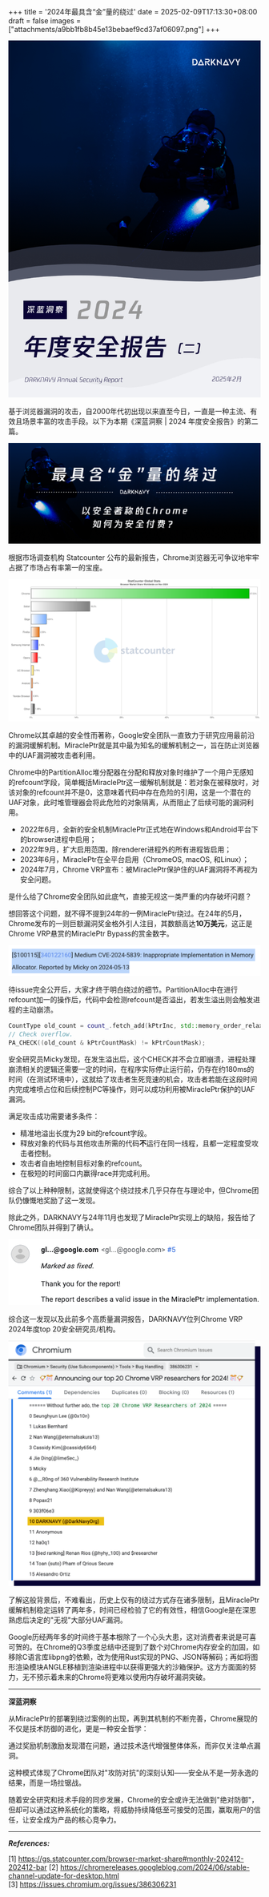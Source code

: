 +++
title = '2024年最具含“金”量的绕过'
date = 2025-02-09T17:13:30+08:00
draft = false
images = ["attachments/a9bb1fb8b45e13bebaef9cd37af06097.png"]
+++

 ![](attachments/a9bb1fb8b45e13bebaef9cd37af06097.png)

基于浏览器漏洞的攻击，自2000年代初出现以来直至今日，一直是一种主流、有效且场景丰富的攻击手段。以下为本期《深蓝洞察 | 2024 年度安全报告》的第二篇。

 ![](attachments/640.png)

根据市场调查机构 Statcounter 公布的最新报告，Chrome浏览器无可争议地牢牢占据了市场占有率第一的宝座。

 ![](attachments/085f2c36-5c81-4182-b887-93394febe001.png)

Chrome以其卓越的安全性而著称，Google安全团队一直致力于研究应用最前沿的漏洞缓解机制。MiraclePtr就是其中最为知名的缓解机制之一，旨在防止浏览器中的UAF漏洞被攻击者利用。

Chrome中的PartitionAlloc堆分配器在分配和释放对象时维护了一个用户无感知的refcount字段，简单概括MiraclePtr这一缓解机制就是：若对象在被释放时，对该对象的refcount并不是0，这意味着代码中存在危险的引用，这是一个潜在的UAF对象，此时堆管理器会将此危险的对象隔离，从而阻止了后续可能的漏洞利用。

* 2022年6月，全新的安全机制MiraclePtr正式地在Windows和Android平台下的browser进程中启用；
* 2022年9月，扩大启用范围，除renderer进程外的所有进程皆启用；
* 2023年6月，MiraclePtr在全平台启用（ChromeOS, macOS, 和Linux）；
* 2024年7月，Chrome VRP宣布：被MiraclePtr保护住的UAF漏洞将不再视为安全问题。

是什么给了Chrome安全团队如此底气，直接无视这一类严重的内存破坏问题？

想回答这个问题，就不得不提到24年的一例MiraclePtr绕过。在24年的5月，Chrome发布的一则巨额漏洞奖金格外引人注目，其数额高达**10万美元**，这正是Chrome VRP悬赏的MiraclePtr Bypass的赏金数字。

 ![](attachments/582cdd8b-4ae0-4ec9-94a8-c1e8dcac68b3.png)

待issue完全公开后，大家才终于明白绕过的细节。PartitionAlloc中在进行refcount加一的操作后，代码中会检测refcount是否溢出，若发生溢出则会触发进程的主动崩溃。

```cpp
CountType old_count = count_.fetch_add(kPtrInc, std::memory_order_relaxed);
// Check overflow.
PA_CHECK((old_count & kPtrCountMask) != kPtrCountMask);
```

安全研究员Micky发现，在发生溢出后，这个CHECK并不会立即崩溃，进程处理崩溃相关的逻辑还需要一定的时间，在程序实际停止运行前，仍存在约180ms的时间（在测试环境中），这就给了攻击者生死竞速的机会，攻击者若能在这段时间内完成堆喷占位和后续控制PC等操作，则可以成功利用被MiraclePtr保护的UAF漏洞。

满足攻击成功需要诸多条件：

* 精准地溢出长度为29 bit的refcount字段。
* 释放对象的代码与其他攻击所需的代码**不**运行在同一线程，且都一定程度受攻击者控制。
* 攻击者自由地控制目标对象的refcount。
* 在极短的时间窗口内赢得race并完成利用。

综合了以上种种限制，这就使得这个绕过技术几乎只存在与理论中，但Chrome团队仍慷慨地奖励了这一发现。

除此之外，DARKNAVY与24年11月也发现了MiraclePtr实现上的缺陷，报告给了Chrome团队并得到了确认。

 ![](attachments/2bafe2a9-c149-4d72-a351-83fbd00453ad.png)

综合这一发现以及此前多个高质量漏洞报告，DARKNAVY位列Chrome VRP 2024年度top 20安全研究员/机构。

 ![](attachments/0d2e3c6e-9649-482c-9c68-0041ad24cc11.png)

了解这般背景后，不难看出，历史上仅有的绕过方式存在诸多限制，且MiraclePtr缓解机制稳定运转了两年多，时间已经检验了它的有效性，相信Google是在深思熟虑后决定的"无视"大部分UAF漏洞。

Google历经两年多的时间终于基本根除了一个心头大患，这对消费者来说是可喜可贺的。在Chrome的Q3季度总结中还提到了数个对Chrome内存安全的加固，如移除C语言库libpng的依赖，改为使用Rust实现的PNG、JSON等解码；再如将图形渲染模块ANGLE移植到渲染进程中以获得更强大的沙箱保护。这方方面面的努力，无不预示着未来的Chrome将更难以使用内存破坏漏洞突破。

---

**深蓝洞察**

从MiraclePtr的部署到绕过案例的出现，再到其机制的不断完善，Chrome展现的不仅是技术防御的进化，更是一种安全哲学：

通过奖励机制激励发现潜在问题，通过技术迭代增强整体体系，而非仅关注单点漏洞。

这种模式体现了Chrome团队对"攻防对抗"的深刻认知——安全从不是一劳永逸的结果，而是一场拉锯战。

随着安全研究和技术手段的同步发展，Chrome的安全或许无法做到"绝对防御"，但却可以通过这种系统化的策略，将威胁持续降低至可接受的范围，赢取用户的信任，让安全成为产品的核心竞争力。

---

***References:***

\[1\] https://gs.statcounter.com/browser-market-share#monthly-202412-202412-bar
\[2\] https://chromereleases.googleblog.com/2024/06/stable-channel-update-for-desktop.html
\[3\] https://issues.chromium.org/issues/386306231